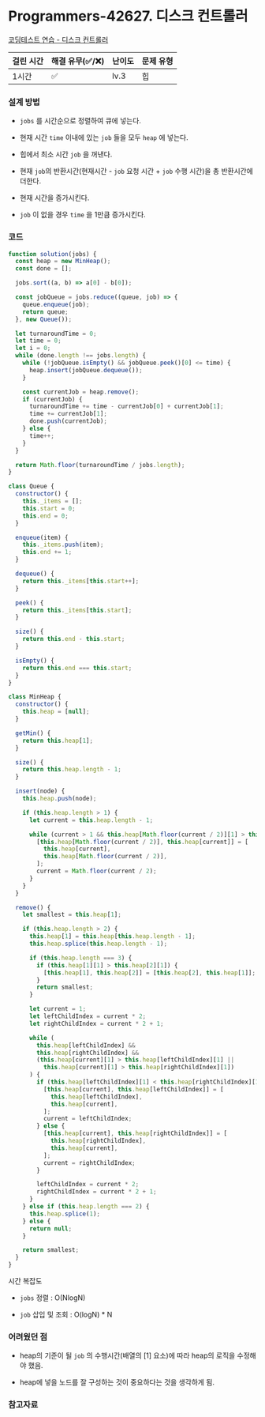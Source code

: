 # Programmers-42627. 디스크 컨트롤러

[코딩테스트 연습 - 디스크 컨트롤러](https://programmers.co.kr/learn/courses/30/lessons/42627?language=javascript)

| 걸린 시간 | 해결 유무(✅/❌) | 난이도 | 문제 유형 |
| --------- | ---------------- | ------ | --------- |
| 1시간     | ✅               | lv.3   | 힙        |

### 설계 방법

- `jobs` 를 시간순으로 정렬하여 큐에 넣는다.

- 현재 시간 `time` 이내에 있는 `job` 들을 모두 `heap` 에 넣는다.

- 힙에서 최소 시간 `job` 을 꺼낸다.

- 현재 `job`의 반환시간(현재시간 - `job` 요청 시간 + `job` 수행 시간)을 총 반환시간에 더한다.

- 현재 시간을 증가시킨다.

- `job` 이 없을 경우 `time` 을 1만큼 증가시킨다.

### 코드

```javascript
function solution(jobs) {
  const heap = new MinHeap();
  const done = [];

  jobs.sort((a, b) => a[0] - b[0]);

  const jobQueue = jobs.reduce((queue, job) => {
    queue.enqueue(job);
    return queue;
  }, new Queue());

  let turnaroundTime = 0;
  let time = 0;
  let i = 0;
  while (done.length !== jobs.length) {
    while (!jobQueue.isEmpty() && jobQueue.peek()[0] <= time) {
      heap.insert(jobQueue.dequeue());
    }

    const currentJob = heap.remove();
    if (currentJob) {
      turnaroundTime += time - currentJob[0] + currentJob[1];
      time += currentJob[1];
      done.push(currentJob);
    } else {
      time++;
    }
  }

  return Math.floor(turnaroundTime / jobs.length);
}

class Queue {
  constructor() {
    this._items = [];
    this.start = 0;
    this.end = 0;
  }

  enqueue(item) {
    this._items.push(item);
    this.end += 1;
  }

  dequeue() {
    return this._items[this.start++];
  }

  peek() {
    return this._items[this.start];
  }

  size() {
    return this.end - this.start;
  }

  isEmpty() {
    return this.end === this.start;
  }
}

class MinHeap {
  constructor() {
    this.heap = [null];
  }

  getMin() {
    return this.heap[1];
  }

  size() {
    return this.heap.length - 1;
  }

  insert(node) {
    this.heap.push(node);

    if (this.heap.length > 1) {
      let current = this.heap.length - 1;

      while (current > 1 && this.heap[Math.floor(current / 2)][1] > this.heap[current][1]) {
        [this.heap[Math.floor(current / 2)], this.heap[current]] = [
          this.heap[current],
          this.heap[Math.floor(current / 2)],
        ];
        current = Math.floor(current / 2);
      }
    }
  }

  remove() {
    let smallest = this.heap[1];

    if (this.heap.length > 2) {
      this.heap[1] = this.heap[this.heap.length - 1];
      this.heap.splice(this.heap.length - 1);

      if (this.heap.length === 3) {
        if (this.heap[1][1] > this.heap[2][1]) {
          [this.heap[1], this.heap[2]] = [this.heap[2], this.heap[1]];
        }
        return smallest;
      }

      let current = 1;
      let leftChildIndex = current * 2;
      let rightChildIndex = current * 2 + 1;

      while (
        this.heap[leftChildIndex] &&
        this.heap[rightChildIndex] &&
        (this.heap[current][1] > this.heap[leftChildIndex][1] ||
          this.heap[current][1] > this.heap[rightChildIndex][1])
      ) {
        if (this.heap[leftChildIndex][1] < this.heap[rightChildIndex][1]) {
          [this.heap[current], this.heap[leftChildIndex]] = [
            this.heap[leftChildIndex],
            this.heap[current],
          ];
          current = leftChildIndex;
        } else {
          [this.heap[current], this.heap[rightChildIndex]] = [
            this.heap[rightChildIndex],
            this.heap[current],
          ];
          current = rightChildIndex;
        }

        leftChildIndex = current * 2;
        rightChildIndex = current * 2 + 1;
      }
    } else if (this.heap.length === 2) {
      this.heap.splice(1);
    } else {
      return null;
    }

    return smallest;
  }
}
```

시간 복잡도

- `jobs` 정렬 : O(NlogN)

- `job` 삽입 및 조회 : O(logN) \* N

### 어려웠던 점

- heap의 기준이 될 `job` 의 수행시간(배열의 [1] 요소)에 따라 heap의 로직을 수정해야 했음.

- heap에 넣을 노드를 잘 구성하는 것이 중요하다는 것을 생각하게 됨.

### 참고자료
